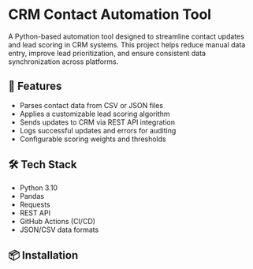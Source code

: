 # CRM Contact Automation Tool

A Python-based automation tool designed to streamline contact updates and lead scoring in CRM systems. This project helps reduce manual data entry, improve lead prioritization, and ensure consistent data synchronization across platforms.

## 🚀 Features

- Parses contact data from CSV or JSON files
- Applies a customizable lead scoring algorithm
- Sends updates to CRM via REST API integration
- Logs successful updates and errors for auditing
- Configurable scoring weights and thresholds

## 🛠️ Tech Stack

- Python 3.10
- Pandas
- Requests
- REST API
- GitHub Actions (CI/CD)
- JSON/CSV data formats

## 📦 Installation